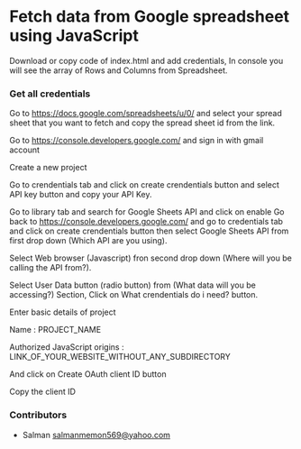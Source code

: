 # Fetch data from Google spreadsheet using JavaScript 

Download or copy code of index.html and add credentials, In console you will see the array of Rows and Columns from Spreadsheet.

### Get all credentials
Go to https://docs.google.com/spreadsheets/u/0/ and select your spread sheet that you want to fetch and copy the spread sheet id from the link.

Go to https://console.developers.google.com/ and sign in with gmail account

Create a new project

Go to crendentials tab and click on create crendentials button and select API key button and copy your API Key.

Go to library tab and search for Google Sheets API and click on enable
Go back to https://console.developers.google.com/ and go to credentials tab and click on create crendentials button then select Google
Sheets API from first drop down (Which API are you using).

Select Web browser (Javascript) fron second drop down (Where will you be calling the API from?).

Select User Data button (radio button) from (What data will you be accessing?) Section, Click on What crendentials do i need? button.

Enter basic details of project 

Name : PROJECT_NAME

Authorized JavaScript origins : LINK_OF_YOUR_WEBSITE_WITHOUT_ANY_SUBDIRECTORY

And click on Create OAuth client ID button

Copy the client ID 


### Contributors
  - Salman <salmanmemon569@yahoo.com>
